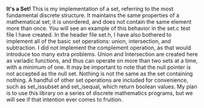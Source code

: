<b>It's a Set!</b>
This is my implementation of a set, referring to the most fundamental discrete structure. It maintains the same properties of a mathematical set; it is unordered, and does not contain the same element more than once. You will see an example of this behavior in the set.c test file I have created. In the header file set.h, I have also bothered to implement all of the basic set operations: union, intersection, and subtraction. I did not implement the complement operation, as that would introduce too many extra problems. Union and Intersection are created here as variadic functions, and thus can operate on more than two sets at a time, with a minimum of one. It may be important to note that the null pointer is not accepted as the null set. Nothing is not the same as the set containing nothing. A handful of other set operations are included for convenience, such as set_issubset and set_isequal, which return boolean values. My plan is to use this library on a series of discrete mathematics programs, but we will see if that intention ever comes to fruition.